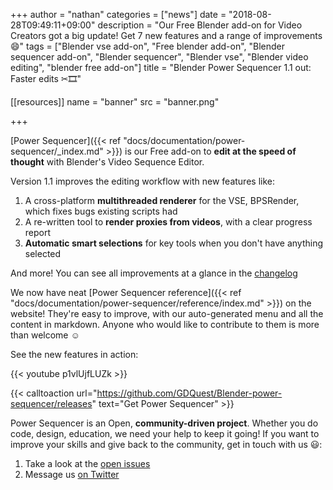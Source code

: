 +++
author = "nathan"
categories = ["news"]
date = "2018-08-28T09:49:11+09:00"
description = "Our Free Blender add-on for Video Creators got a big update! Get 7 new features and a range of improvements 😄"
tags = ["Blender vse add-on", "Free blender add-on", "Blender sequencer add-on", "Blender sequencer", "Blender vse", "Blender video editing", "blender free add-on"]
title = "Blender Power Sequencer 1.1 out: Faster edits ✂🎞"

[[resources]]
  name = "banner"
  src = "banner.png"

+++

[Power Sequencer]({{< ref "docs/documentation/power-sequencer/_index.md" >}}) is our Free add-on to **edit at the speed of thought** with Blender's Video Sequence Editor.

Version 1.1 improves the editing workflow with new features like:

1. A cross-platform **multithreaded renderer** for the VSE, BPSRender, which fixes bugs existing scripts had
1. A re-written tool to **render proxies from videos**, with a clear progress report
1. **Automatic smart selections** for key tools when you don't have anything selected

And more! You can see all improvements at a glance in the [changelog](https://github.com/GDQuest/Blender-power-sequencer/blob/master/changelog.md)

We now have neat [Power Sequencer reference]({{< ref "docs/documentation/power-sequencer/reference/index.md" >}}) on the website! They're easy to improve, with our auto-generated menu and all the content in markdown. Anyone who would like to contribute to them is more than welcome ☺

See the new features in action:

{{< youtube p1vlUjfLUZk >}}

{{< calltoaction url="https://github.com/GDQuest/Blender-power-sequencer/releases" text="Get Power Sequencer" >}}

Power Sequencer is an Open, **community-driven project**. Whether you do code, design, education, we need your help to keep it going! If you want to improve your skills and give back to the community, get in touch with us 😃:

1. Take a look at the [open issues](https://github.com/GDQuest/Blender-power-sequencer/issues)
2. Message us [on Twitter](https://twitter.com/NathanGDQuest)
